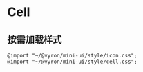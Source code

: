 # Cell

## 按需加载样式

```less
@import "~/@vyron/mini-ui/style/icon.css";
@import "~/@vyron/mini-ui/style/cell.css";
```

